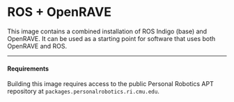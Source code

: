 # ROS + OpenRAVE

This image contains a combined installation of ROS Indigo (base) and OpenRAVE.  It can be used as a starting point for software that uses both OpenRAVE and ROS.

----
#### Requirements
Building this image requires access to the public Personal Robotics APT repository at `packages.personalrobotics.ri.cmu.edu`.
